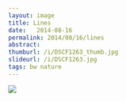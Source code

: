 ```yaml
---
layout: image
title: Lines
date:   2014-08-16
permalink: 2014/08/16/lines
abstract: 
thumburl: /i/DSCF1263_thumb.jpg
slideurl: /i/DSCF1263.jpg
tags: bw nature
---
```

![]({{site.url}}/i/DSCF1263.jpg)

